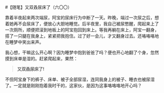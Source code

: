 #【随笔】又双叒尿床了（六〇〇）

靠着半夜起来两次端尿，阿宝的尿床行为中断了一天。昨晚，端过一次尿之后，想着她再不会尿床了，便放心大胆地睡觉。后半夜里，我自己被尿憋醒，爬起来上了一次厕所，顺便把滚到地板上的阿宝抱回到床上。等我再躺在床上，阿宝一翻身，搭了一只腿在我身上，紧紧把我抱住。过了好一会儿，才又翻身过去。还咯咯咯地在睡梦中笑出来声。

我心想，干嘛这么开心啊？因为睡梦中抱到爸爸了吗？便也开心地翻了个身，忽然摸到床单是湿的。赶紧爬起来，果然：

> **又双叒尿床了!**

不但阿宝身下的裤子、床单、被子全部尿湿，连同我身上的被子、睡衣也被尿湿了。一定就是刚刚抱着我时干的，这家伙，是因为这事咯咯咯地开心吗？